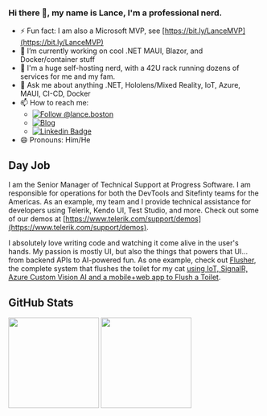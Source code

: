 ### Hi there 👋, my name is Lance, I'm a professional nerd. 

- ⚡ Fun fact: I am also a Microsoft MVP, see [https://bit.ly/LanceMVP](https://bit.ly/LanceMVP)
- 🔭 I’m currently working on cool .NET MAUI, Blazor, and Docker/container stuff
- 💽 I'm a huge self-hosting nerd, with a 42U rack running dozens of services for me and my fam.
- 💬 Ask me about anything .NET, Hololens/Mixed Reality, IoT, Azure, MAUI, CI-CD, Docker
- 📫 How to reach me:
  - [![Follow @lance.boston](https://img.shields.io/badge/preferred-@lance.boston-whitesmoke?style=social&logo=bluesky)](https://bsky.app/profile/lance.boston)
  - [![Blog](https://img.shields.io/badge/dvlup-blue?logo=wordpress)](https://dvlup.com)
  - [![Linkedin Badge](https://img.shields.io/badge/-LinkedIn-0e76a8?style=flat-square&logo=Linkedin&logoColor=white)](https://linkedin.com/in/dvlup)
- 😄 Pronouns: Him/He

## Day Job

I am the Senior Manager of Technical Support at Progress Software. I am responsible for operations for both the DevTools and Sitefinty teams for the Americas. As an example, my team and I provide technical assistance for developers using Telerik, Kendo UI, Test Studio, and more. Check out some of our demos at [https://www.telerik.com/support/demos](https://www.telerik.com/support/demos).

I absolutely love writing code and watching it come alive in the user's hands. My passion is mostly UI, but also the things that powers that UI... from backend APIs to AI-powered fun.  As one example, check out [Flusher](https://github.com/LanceMcCarthy/Flusher), the complete system that flushes the toilet for my cat [using IoT, SignalR, Azure Custom Vision AI and a mobile+web app to Flush a Toilet](https://dvlup.com/2020/02/13/using-windows-iot-signalr-azure-custom-vision-and-xamarin-forms-to-flush-a-toilet/).

## GitHub Stats

<p>
  <img height="180em" src="https://github-readme-stats.vercel.app/api?username=LanceMcCarthy&show_icons=true&hide_border=false&&count_private=true&include_all_commits=true" />
  <img height="180em" src="https://github-readme-stats.vercel.app/api/top-langs/?username=LanceMcCarthy&show_icons=true&hide_border=false&layout=compact&langs_count=8&hide=javascript"/>
</p>
